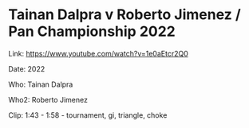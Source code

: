 # Tainan Dalpra v Roberto Jimenez / Pan Championship 2022

Link: https://www.youtube.com/watch?v=1e0aEtcr2Q0

Date: 2022

Who: Tainan Dalpra

Who2: Roberto Jimenez

Clip: 1:43 - 1:58 - tournament, gi, triangle, choke
